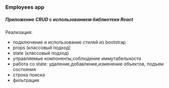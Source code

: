 ### Employees app

##### Приложение CRUD с использованием библиотеки React

Реализация:
* подключение и использование стилей из bootstrap
* props (классовый подход)
* state (классовый подход)
* управляемые компоненты,соблюдение иммутабельности
* работа со state: удаление,добавление,изменение объектов, подъем состояния
* строка поиска
* фильтрация
 